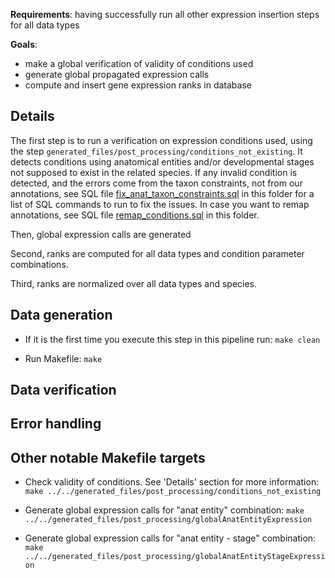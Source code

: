 **Requirements**: having successfully run all other expression insertion steps for all data types

**Goals**:
* make a global verification of validity of conditions used
* generate global propagated expression calls
* compute and insert gene expression ranks in database

## Details

The first step is to run a verification on expression conditions used, using the step `generated_files/post_processing/conditions_not_existing`. It detects conditions using anatomical entities and/or developmental stages not supposed to exist in the related species. If any invalid condition is detected, and the errors come from the taxon constraints, not from our annotations, see SQL file [fix_anat_taxon_constraints.sql](fix_anat_taxon_constraints.sql) in this folder for a list of SQL commands to run to fix the issues. In case you want to remap annotations, see SQL file [remap_conditions.sql](remap_conditions.sql) in this folder.

Then, global expression calls are generated

Second, ranks are computed for all data types and condition parameter combinations.

Third, ranks are normalized over all data types and species.

## Data generation

* If it is the first time you execute this step in this pipeline run:
  `make clean`

* Run Makefile:
  `make`

## Data verification

## Error handling

## Other notable Makefile targets

* Check validity of conditions. See 'Details' section for more information:
    `make ../../generated_files/post_processing/conditions_not_existing`

* Generate global expression calls for "anat entity" combination:
    `make ../../generated_files/post_processing/globalAnatEntityExpression`

* Generate global expression calls for "anat entity - stage" combination:
    `make ../../generated_files/post_processing/globalAnatEntityStageExpression`
